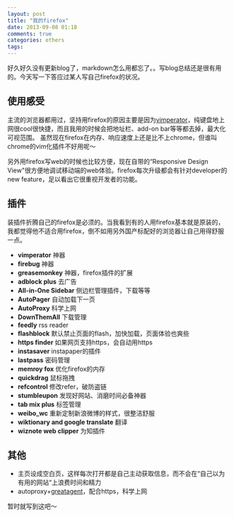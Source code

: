 ```yaml
---
layout: post
title: "我的firefox"
date: 2013-09-08 01:18
comments: true
categories: others
tags: 
---
```


[vimperator]: http://www.vimperator.org "vimperator"
[greatagent]: https://code.google.com/p/greatagent "greatagent"


好久好久没有更新blog了，markdown怎么用都忘了。。写blog总结还是很有用的。今天写一下答应过某人写自己firefox的状况。

## 使用感受

主流的浏览器都用过，坚持用firefox的原因主要是因为[vimperator]，纯键盘地上网很cool很快捷，而且我用的时候会把地址栏、add-on bar等等都去掉，最大化可视范围。 
虽然现在firefox在内存、响应速度上还是比不上chrome，但谁叫chrome的vim化插件不好用呢～

另外用firefox写web的时候也比较方便，现在自带的“Responsive Design View"很方便地调试移动端的web体验。firefox每次升级都会有针对developer的new feature，足以看出它很重视开发者的功能。

<!-- more -->

## 插件

装插件折腾自己的firefox是必须的。当我看到有的人用firefox基本就是原装的，我都觉得他不适合用firefox，倒不如用另外国产标配好的浏览器让自己用得舒服一点。

- **vimperator**    神器
- **firebug**   神器
- **greasemonkey**  神器，firefox插件的扩展
- **adblock plus**  去广告
- **All-in-One Sidebar**    侧边栏管理插件，下载等等
- **AutoPager** 自动加载下一页
- **AutoProxy** 科学上网
- **DownThemAll** 下载管理
- **feedly**  rss reader
- **flashblock** 默认禁止页面的flash，加快加载，页面体验也爽些
- **https finder** 如果网页支持https，会自动用https
- **instasaver** instapaper的插件
- **lastpass** 密码管理
- **memroy fox** 优化firefox的内存
- **quickdrag** 鼠标拖拽
- **refcontrol** 修改refer，破防盗链
- **stumbleupon** 发现好网站、消磨时间必备神器
- **tab mix plus** 标签管理
- **weibo_wc**  重新定制新浪微博的样式，很整洁舒服
- **wiktionary and google translate** 翻译
- **wiznote web clipper** 为知插件

## 其他

- 主页设成空白页，这样每次打开都是自己主动获取信息，而不会在“自己以为有用的网站“上浪费时间和精力
- autoproxy+[greatagent]，配合https，科学上网
 

暂时就写到这吧～
